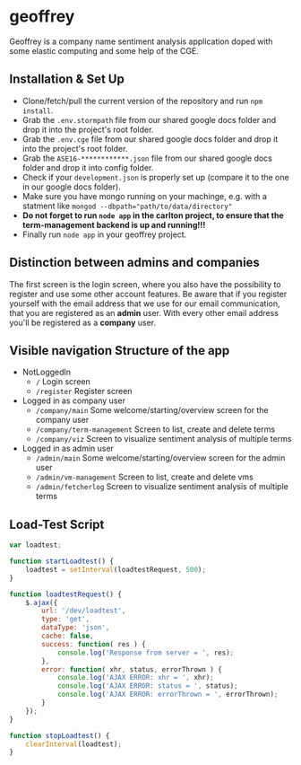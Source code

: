 # geoffrey
Geoffrey is a company name sentiment analysis application doped with some elastic computing and some
help of the CGE.

## Installation & Set Up
* Clone/fetch/pull the current version of the repository and run `npm install`.
* Grab the `.env.stormpath` file from our shared google docs folder and drop it into the project's
root folder.
* Grab the `.env.cge` file from our shared google docs folder and drop it into the project's
root folder.
* Grab the `ASE16-************.json` file from our shared google docs folder and drop it into config folder.
* Check if your `development.json` is properly set up (compare it to the one in our google docs folder).
* Make sure you have mongo running on your machinge, e.g. with a statment like `mongod --dbpath="path/to/data/directory"`
* **Do not forget to run `node app` in the carlton project, to ensure that the term-management backend is up and running!!!**
* Finally run `node app` in your geoffrey project.

## Distinction between admins and companies
The first screen is the login screen, where you also have the possibility to register and use some
other account features.
Be aware that if you register yourself with the email address that we use for our email
communication, that you are registered as an **admin** user.
With every other email address you'll be registered as a **company** user.

## Visible navigation Structure of the app
* NotLoggedIn
    - `/` Login screen
    - `/register` Register screen
* Logged in as company user
    - `/company/main` Some welcome/starting/overview screen for the company user
    - `/company/term-management` Screen to list, create and delete terms
    - `/company/viz` Screen to visualize sentiment analysis of multiple terms
* Logged in as admin user
    - `/admin/main` Some welcome/starting/overview screen for the admin user
    - `/admin/vm-management` Screen to list, create and delete vms
    - `/admin/fetcherlog` Screen to visualize sentiment analysis of multiple terms

## Load-Test Script
```javascript
var loadtest;

function startLoadtest() {
    loadtest = setInterval(loadtestRequest, 500);
}

function loadtestRequest() {
    $.ajax({
        url: '/dev/loadtest',
        type: 'get',
        dataType: 'json',
        cache: false,
        success: function( res ) {
            console.log('Response from server = ', res);
        },
        error: function( xhr, status, errorThrown ) {
            console.log('AJAX ERROR: xhr = ', xhr);
            console.log('AJAX ERROR: status = ', status);
            console.log('AJAX ERROR: errorThrown = ', errorThrown);
        }
    });
}

function stopLoadtest() {
    clearInterval(loadtest);
}
```
